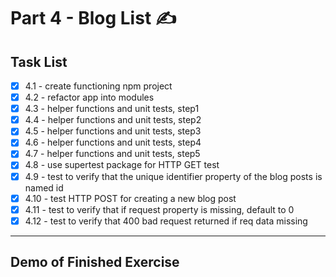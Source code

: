 # Part 4 - Blog List ✍

## Task List
- [x] 4.1 - create functioning npm project
- [x] 4.2 - refactor app into modules
- [x] 4.3 - helper functions and unit tests, step1
- [x] 4.4 - helper functions and unit tests, step2
- [x] 4.5 - helper functions and unit tests, step3
- [x] 4.6 - helper functions and unit tests, step4
- [x] 4.7 - helper functions and unit tests, step5
- [x] 4.8 - use supertest package for HTTP GET test
- [x] 4.9 -  test to verify that the unique identifier property of the blog posts is named id
- [x] 4.10 - test HTTP POST for creating a new blog post
- [x] 4.11 - test to verify that if request property is missing, default to 0
- [x] 4.12 - test to verify that 400 bad request returned if req data missing

---
## Demo of Finished Exercise
